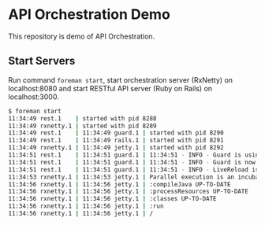 # API Orchestration Demo

This repository is demo of API Orchestration.

## Start Servers

Run command `foreman start`, start orchestration server (RxNetty) on localhost:8080 and start RESTful API server (Ruby on Rails) on localhost:3000.

```sh
$ foreman start
11:34:49 rest.1    | started with pid 8288
11:34:49 rxnetty.1 | started with pid 8289
11:34:49 rest.1    | 11:34:49 guard.1 | started with pid 8290
11:34:49 rest.1    | 11:34:49 rails.1 | started with pid 8291
11:34:49 rxnetty.1 | 11:34:49 jetty.1 | started with pid 8292
11:34:51 rest.1    | 11:34:51 guard.1 | 11:34:51 - INFO - Guard is using TerminalTitle to send notifications.
11:34:51 rest.1    | 11:34:51 guard.1 | 11:34:51 - INFO - Guard is now watching at '/Users/kentaro-takiguchi/workspace/api-orchestration-demo/rest'
11:34:51 rest.1    | 11:34:51 guard.1 | 11:34:51 - INFO - LiveReload is waiting for a browser to connect.
11:34:53 rxnetty.1 | 11:34:53 jetty.1 | Parallel execution is an incubating feature.
11:34:56 rxnetty.1 | 11:34:56 jetty.1 | :compileJava UP-TO-DATE
11:34:56 rxnetty.1 | 11:34:56 jetty.1 | :processResources UP-TO-DATE
11:34:56 rxnetty.1 | 11:34:56 jetty.1 | :classes UP-TO-DATE
11:34:56 rxnetty.1 | 11:34:56 jetty.1 | :run
11:34:56 rxnetty.1 | 11:34:56 jetty.1 | /
```
